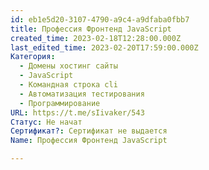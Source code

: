 ```yaml
---
id: eb1e5d20-3107-4790-a9c4-a9dfaba0fbb7
title: Профессия Фронтенд JavaScript
created_time: 2023-02-18T12:28:00.000Z
last_edited_time: 2023-02-20T17:59:00.000Z
Категория:
  - Домены хостинг сайты
  - JavaScript
  - Командная строка cli
  - Автоматизация тестирования
  - Программирование
URL: https://t.me/sIivaker/543
Статус: Не начат
Сертификат?: Сертификат не выдается
Name: Профессия Фронтенд JavaScript

---
```

